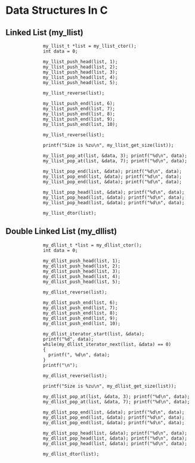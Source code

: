 # Data Structures In C

## Linked List (my_llist)

                  my_llist_t *list = my_llist_ctor();
                  int data = 0;

                  my_llist_push_head(list, 1);
                  my_llist_push_head(list, 2);
                  my_llist_push_head(list, 3);
                  my_llist_push_head(list, 4);
                  my_llist_push_head(list, 5);
                  
                  my_llist_reverse(list);

                  my_llist_push_end(list, 6);
                  my_llist_push_end(list, 7);
                  my_llist_push_end(list, 8);
                  my_llist_push_end(list, 9);
                  my_llist_push_end(list, 10);

                  my_llist_reverse(list);

                  printf("Size is %zu\n", my_llist_get_size(list));
 
                  my_llist_pop_at(list, &data, 3); printf("%d\n", data);
                  my_llist_pop_at(list, &data, 7); printf("%d\n", data);

                  my_llist_pop_end(list, &data); printf("%d\n", data);
                  my_llist_pop_end(list, &data); printf("%d\n", data);
                  my_llist_pop_end(list, &data); printf("%d\n", data);

                  my_llist_pop_head(list, &data); printf("%d\n", data);
                  my_llist_pop_head(list, &data); printf("%d\n", data);
                  my_llist_pop_head(list, &data); printf("%d\n", data);

                  my_llist_dtor(list);


## Double Linked List (my_dllist)

                  my_dllist_t *list = my_dllist_ctor();
                  int data = 0;

                  my_dllist_push_head(list, 1);
                  my_dllist_push_head(list, 2);
                  my_dllist_push_head(list, 3);
                  my_dllist_push_head(list, 4);
                  my_dllist_push_head(list, 5);
                  
                  my_dllist_reverse(list);

                  my_dllist_push_end(list, 6);
                  my_dllist_push_end(list, 7);
                  my_dllist_push_end(list, 8);
                  my_dllist_push_end(list, 9);
                  my_dllist_push_end(list, 10);

                  my_dllist_iterator_start(list, &data);
                  printf("%d", data);
                  while(my_dllist_iterator_next(list, &data) == 0)
                  {
                    printf(", %d\n", data);
                  }
                  printf("\n");

                  my_dllist_reverse(list);

                  printf("Size is %zu\n", my_dllist_get_size(list));
 
                  my_dllist_pop_at(list, &data, 3); printf("%d\n", data);
                  my_dllist_pop_at(list, &data, 7); printf("%d\n", data);

                  my_dllist_pop_end(list, &data); printf("%d\n", data);
                  my_dllist_pop_end(list, &data); printf("%d\n", data);
                  my_dllist_pop_end(list, &data); printf("%d\n", data);

                  my_dllist_pop_head(list, &data); printf("%d\n", data);
                  my_dllist_pop_head(list, &data); printf("%d\n", data);
                  my_dllist_pop_head(list, &data); printf("%d\n", data);

                  my_dllist_dtor(list);
